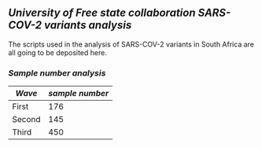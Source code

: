 ## _University of Free state collaboration SARS-COV-2 variants analysis_
The scripts used in the analysis of SARS-COV-2 variants in South Africa are all going to be deposited here. 
### _Sample number analysis_
|_Wave_|_sample number_|
|---|----|
|First|176|
|Second| 145|
|Third|450|
